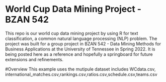 # World Cup Data Mining Project - BZAN 542
This repo is our world cup data mining project by using R for text classification, a common natural language processing (NLP) problem. The project was built for a group project in BZAN 542 - Data Mining Methods for Business Applications at the University of Tennessee in Spring 2022. It is being posted here as a reference and hopefully a springboard for future extensions and refinements.

#Overview
This example uses the mutipule dataset includes WCdata.csv, international_matches.csv,rankings.csv,ratios.csv,schedule.csv,teams.csv
